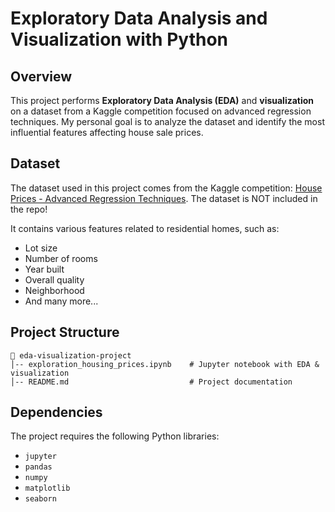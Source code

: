 # Exploratory Data Analysis and Visualization with Python

## Overview
This project performs **Exploratory Data Analysis (EDA)** and **visualization** on a dataset from a Kaggle competition focused on advanced regression techniques. My personal goal is to analyze the dataset and identify the most influential features affecting house sale prices.

## Dataset
The dataset used in this project comes from the Kaggle competition: [House Prices - Advanced Regression Techniques](www.kaggle.com/competitions/house-prices-advanced-regression-techniques/overview/$citation). The dataset is NOT included in the repo!

It contains various features related to residential homes, such as:
- Lot size
- Number of rooms
- Year built
- Overall quality
- Neighborhood
- And many more...

## Project Structure
```
📂 eda-visualization-project
│-- exploration_housing_prices.ipynb    # Jupyter notebook with EDA & visualization
│-- README.md                           # Project documentation
```

## Dependencies
The project requires the following Python libraries:
- `jupyter`
- `pandas`
- `numpy`
- `matplotlib`
- `seaborn`